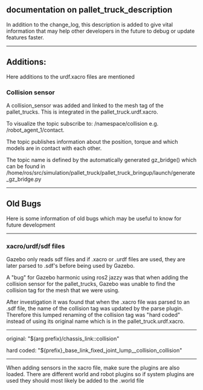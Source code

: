 ## documentation on pallet_truck_description
 
In addition to the change_log, this description is added to give vital information that may help other developers in the future to debug or update features faster.

---

## Additions:

Here additions to the urdf.xacro files are mentioned

### Collision sensor


A collision_sensor was added and linked to the mesh tag of the pallet_trucks. This is integrated in the pallet_truck.urdf.xacro.

To visualize the topic subscribe to: /namespace/collision e.g. /robot_agent_1/contact.

The topic publishes information about the position, torque and which models are in contact with each other.

The topic name is defined by the automatically generated gz_bridge() which can be found in /home/ros/src/simulation/pallet_truck/pallet_truck_bringup/launch/generate_gz_bridge.py

---

## Old Bugs

Here is some information of old bugs which may be useful to know for future development

---

### xacro/urdf/sdf files
 
Gazebo only reads sdf files and if .xacro or .urdf files are used, they are later parsed to .sdf's before being used by Gazebo.
 
A "bug" for Gazebo harmonic using ros2 jazzy was that when adding the collision sensor for the pallet_trucks, Gazebo was unable to find the collision tag for the mesh that we were using.
 
After investigation it was found that when the .xacro file was parsed to an .sdf file, the name of the collision tag was updated by the parse plugin. Therefore this lumped renaming of the collision tag was "hard coded" instead of using its original name which is in the pallet_truck.urdf.xacro.

---
 
original: "\$(arg prefix)/chassis_link::collision" 
  
hard coded: "\${prefix}_base_link_fixed_joint_lump__collision_collision"
 
---

When adding sensors in the xacro file, make sure the plugins are also loaded. There are different world and robot plugins so if system  plugins are used they should most likely be added to the .world file